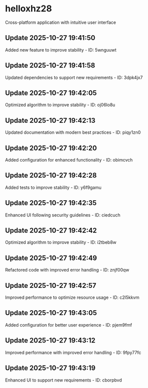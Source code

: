 # helloxhz28
Cross-platform application with intuitive user interface

## Update 2025-10-27 19:41:50
Added new feature to improve stability - ID: 5wnguuwt


## Update 2025-10-27 19:41:58
Updated dependencies to support new requirements - ID: 3dpk4jx7


## Update 2025-10-27 19:42:05
Optimized algorithm to improve stability - ID: oj06lo8u


## Update 2025-10-27 19:42:13
Updated documentation with modern best practices - ID: piqy1zn0


## Update 2025-10-27 19:42:20
Added configuration for enhanced functionality - ID: obimcvch


## Update 2025-10-27 19:42:28
Added tests to improve stability - ID: y6f9gamu


## Update 2025-10-27 19:42:35
Enhanced UI following security guidelines - ID: ciedcuch


## Update 2025-10-27 19:42:42
Optimized algorithm to improve stability - ID: i2tbeb8w


## Update 2025-10-27 19:42:49
Refactored code with improved error handling - ID: znjf00qw


## Update 2025-10-27 19:42:57
Improved performance to optimize resource usage - ID: c2l5kkvm


## Update 2025-10-27 19:43:05
Added configuration for better user experience - ID: pjem9fmf


## Update 2025-10-27 19:43:12
Improved performance with improved error handling - ID: 9fpy77fc


## Update 2025-10-27 19:43:19
Enhanced UI to support new requirements - ID: cborpbvd

